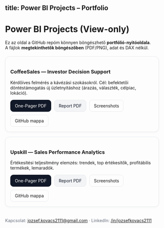 title: Power BI Projects – Portfolio
---

<style>
  .grid{display:grid;grid-template-columns:repeat(auto-fit,minmax(320px,1fr));gap:16px;margin:20px 0}
  .card{border:1px solid #e5e7eb;border-radius:14px;padding:16px;box-shadow:0 2px 6px rgba(0,0,0,.04)}
  .btns{display:flex;flex-wrap:wrap;gap:10px;margin-top:10px}
  .btn{padding:10px 14px;border-radius:10px;border:1px solid #e5e7eb;text-decoration:none}
  .primary{background:#111827;color:white;border-color:#111827}
  .muted{color:#111827;background:#f3f4f6}
  footer{margin-top:36px;color:#6b7280}
</style>

# Power BI Projects (View-only)

Ez az oldal a GitHub repóm könnyen böngészhető **portfólió-nyitóoldala**.  
A fájlok **megtekinthetők böngészőben** (PDF/PNG), adat és DAX nélkül.

<div class="grid">

<div class="card">
<h3>CoffeeSales — Investor Decision Support</h3>
<p>Kérdőíves felmérés a kávézási szokásokról. Cél: befektetői döntéstámogatás új üzletnyitáshoz (árazás, választék, célpiac, lokáció).</p>
<div class="btns">
  <a class="btn primary" href="../projects/CoffeeSales/docs/one-pager.pdf">One-Pager PDF</a>
  <a class="btn muted" href="../projects/CoffeeSales/PDF/CoffeeSales_Report.pdf">Report PDF</a>
  <a class="btn" href="../projects/CoffeeSales/screenshots/">Screenshots</a>
  <a class="btn" href="https://github.com/kovacsjozsef2111/PowerBI_Projects/tree/main/Projects/CoffeeSales">GitHub mappa</a>
</div>
</div>

<div class="card">
<h3>Upskill — Sales Performance Analytics</h3>
<p>Értékesítési teljesítmény elemzés: trendek, top értékesítők, profitábilis termékek, lemaradók.</p>
<div class="btns">
  <a class="btn primary" href="../projects/Upskill/docs/one-pager.pdf">One-Pager PDF</a>
  <a class="btn muted" href="../projects/Upskill/PDF/Upskill_Report.pdf">Report PDF</a>
  <a class="btn" href="../projects/Upskill/screenshots/">Screenshots</a>
  <a class="btn" href="https://github.com/kovacsjozsef2111/PowerBI_Projects/tree/main/Projects/Upskill">GitHub mappa</a>
</div>
</div>

</div>

<footer>
Kapcsolat: <a href="mailto:jozsef.kovacs2111@gmail.com">jozsef.kovacs2111@gmail.com</a> · 
LinkedIn: <a href="https://www.linkedin.com/in/jozsefkovacs2111">/in/jozsefkovacs2111</a>
</footer>